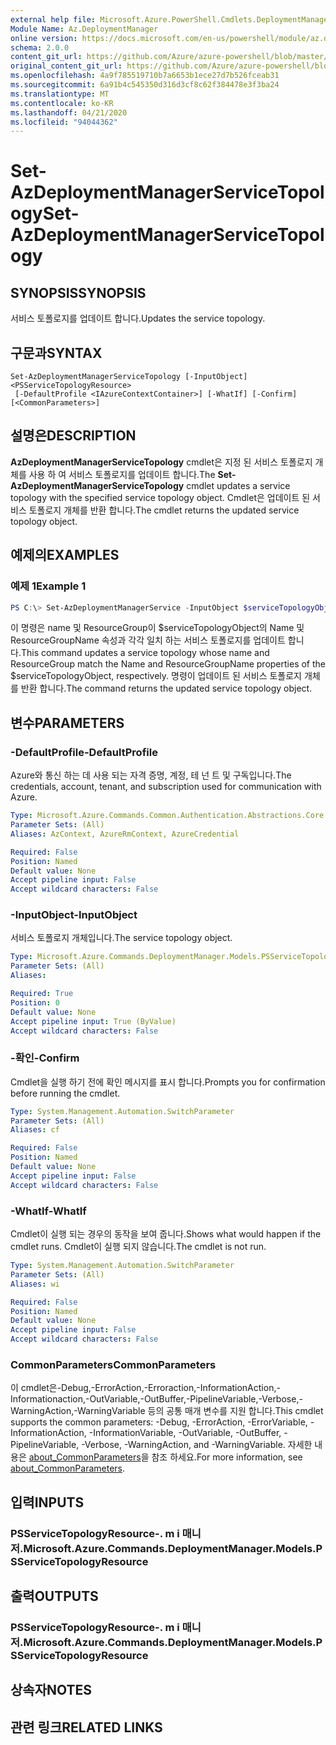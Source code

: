 ```yaml
---
external help file: Microsoft.Azure.PowerShell.Cmdlets.DeploymentManager.dll-Help.xml
Module Name: Az.DeploymentManager
online version: https://docs.microsoft.com/en-us/powershell/module/az.deploymentmanager/set-azdeploymentmanagerservicetopology
schema: 2.0.0
content_git_url: https://github.com/Azure/azure-powershell/blob/master/src/DeploymentManager/DeploymentManager/help/Set-AzDeploymentManagerServiceTopology.md
original_content_git_url: https://github.com/Azure/azure-powershell/blob/master/src/DeploymentManager/DeploymentManager/help/Set-AzDeploymentManagerServiceTopology.md
ms.openlocfilehash: 4a9f785519710b7a6653b1ece27d7b526fceab31
ms.sourcegitcommit: 6a91b4c545350d316d3cf8c62f384478e3f3ba24
ms.translationtype: MT
ms.contentlocale: ko-KR
ms.lasthandoff: 04/21/2020
ms.locfileid: "94044362"
---
```

# <span data-ttu-id="a0cb4-101">Set-AzDeploymentManagerServiceTopology</span><span class="sxs-lookup"><span data-stu-id="a0cb4-101">Set-AzDeploymentManagerServiceTopology</span></span>

## <span data-ttu-id="a0cb4-102">SYNOPSIS</span><span class="sxs-lookup"><span data-stu-id="a0cb4-102">SYNOPSIS</span></span>
<span data-ttu-id="a0cb4-103">서비스 토폴로지를 업데이트 합니다.</span><span class="sxs-lookup"><span data-stu-id="a0cb4-103">Updates the service topology.</span></span>

## <span data-ttu-id="a0cb4-104">구문과</span><span class="sxs-lookup"><span data-stu-id="a0cb4-104">SYNTAX</span></span>

```
Set-AzDeploymentManagerServiceTopology [-InputObject] <PSServiceTopologyResource>
 [-DefaultProfile <IAzureContextContainer>] [-WhatIf] [-Confirm] [<CommonParameters>]
```

## <span data-ttu-id="a0cb4-105">설명은</span><span class="sxs-lookup"><span data-stu-id="a0cb4-105">DESCRIPTION</span></span>
<span data-ttu-id="a0cb4-106">**AzDeploymentManagerServiceTopology** cmdlet은 지정 된 서비스 토폴로지 개체를 사용 하 여 서비스 토폴로지를 업데이트 합니다.</span><span class="sxs-lookup"><span data-stu-id="a0cb4-106">The **Set-AzDeploymentManagerServiceTopology** cmdlet updates a service topology with the specified service topology object.</span></span>
<span data-ttu-id="a0cb4-107">Cmdlet은 업데이트 된 서비스 토폴로지 개체를 반환 합니다.</span><span class="sxs-lookup"><span data-stu-id="a0cb4-107">The cmdlet returns the updated service topology object.</span></span>

## <span data-ttu-id="a0cb4-108">예제의</span><span class="sxs-lookup"><span data-stu-id="a0cb4-108">EXAMPLES</span></span>

### <span data-ttu-id="a0cb4-109">예제 1</span><span class="sxs-lookup"><span data-stu-id="a0cb4-109">Example 1</span></span>
```powershell
PS C:\> Set-AzDeploymentManagerService -InputObject $serviceTopologyObject
```

<span data-ttu-id="a0cb4-110">이 명령은 name 및 ResourceGroup이 $serviceTopologyObject의 Name 및 ResourceGroupName 속성과 각각 일치 하는 서비스 토폴로지를 업데이트 합니다.</span><span class="sxs-lookup"><span data-stu-id="a0cb4-110">This command updates a service topology whose name and ResourceGroup match the Name and ResourceGroupName properties of the $serviceTopologyObject, respectively.</span></span>
<span data-ttu-id="a0cb4-111">명령이 업데이트 된 서비스 토폴로지 개체를 반환 합니다.</span><span class="sxs-lookup"><span data-stu-id="a0cb4-111">The command returns the updated service topology object.</span></span>

## <span data-ttu-id="a0cb4-112">변수</span><span class="sxs-lookup"><span data-stu-id="a0cb4-112">PARAMETERS</span></span>

### <span data-ttu-id="a0cb4-113">-DefaultProfile</span><span class="sxs-lookup"><span data-stu-id="a0cb4-113">-DefaultProfile</span></span>
<span data-ttu-id="a0cb4-114">Azure와 통신 하는 데 사용 되는 자격 증명, 계정, 테 넌 트 및 구독입니다.</span><span class="sxs-lookup"><span data-stu-id="a0cb4-114">The credentials, account, tenant, and subscription used for communication with Azure.</span></span>

```yaml
Type: Microsoft.Azure.Commands.Common.Authentication.Abstractions.Core.IAzureContextContainer
Parameter Sets: (All)
Aliases: AzContext, AzureRmContext, AzureCredential

Required: False
Position: Named
Default value: None
Accept pipeline input: False
Accept wildcard characters: False
```

### <span data-ttu-id="a0cb4-115">-InputObject</span><span class="sxs-lookup"><span data-stu-id="a0cb4-115">-InputObject</span></span>
<span data-ttu-id="a0cb4-116">서비스 토폴로지 개체입니다.</span><span class="sxs-lookup"><span data-stu-id="a0cb4-116">The service topology object.</span></span>

```yaml
Type: Microsoft.Azure.Commands.DeploymentManager.Models.PSServiceTopologyResource
Parameter Sets: (All)
Aliases:

Required: True
Position: 0
Default value: None
Accept pipeline input: True (ByValue)
Accept wildcard characters: False
```

### <span data-ttu-id="a0cb4-117">-확인</span><span class="sxs-lookup"><span data-stu-id="a0cb4-117">-Confirm</span></span>
<span data-ttu-id="a0cb4-118">Cmdlet을 실행 하기 전에 확인 메시지를 표시 합니다.</span><span class="sxs-lookup"><span data-stu-id="a0cb4-118">Prompts you for confirmation before running the cmdlet.</span></span>

```yaml
Type: System.Management.Automation.SwitchParameter
Parameter Sets: (All)
Aliases: cf

Required: False
Position: Named
Default value: None
Accept pipeline input: False
Accept wildcard characters: False
```

### <span data-ttu-id="a0cb4-119">-WhatIf</span><span class="sxs-lookup"><span data-stu-id="a0cb4-119">-WhatIf</span></span>
<span data-ttu-id="a0cb4-120">Cmdlet이 실행 되는 경우의 동작을 보여 줍니다.</span><span class="sxs-lookup"><span data-stu-id="a0cb4-120">Shows what would happen if the cmdlet runs.</span></span>
<span data-ttu-id="a0cb4-121">Cmdlet이 실행 되지 않습니다.</span><span class="sxs-lookup"><span data-stu-id="a0cb4-121">The cmdlet is not run.</span></span>

```yaml
Type: System.Management.Automation.SwitchParameter
Parameter Sets: (All)
Aliases: wi

Required: False
Position: Named
Default value: None
Accept pipeline input: False
Accept wildcard characters: False
```

### <span data-ttu-id="a0cb4-122">CommonParameters</span><span class="sxs-lookup"><span data-stu-id="a0cb4-122">CommonParameters</span></span>
<span data-ttu-id="a0cb4-123">이 cmdlet은-Debug,-ErrorAction,-Erroraction,-InformationAction,-Informationaction,-OutVariable,-OutBuffer,-PipelineVariable,-Verbose,-WarningAction,-WarningVariable 등의 공통 매개 변수를 지원 합니다.</span><span class="sxs-lookup"><span data-stu-id="a0cb4-123">This cmdlet supports the common parameters: -Debug, -ErrorAction, -ErrorVariable, -InformationAction, -InformationVariable, -OutVariable, -OutBuffer, -PipelineVariable, -Verbose, -WarningAction, and -WarningVariable.</span></span> <span data-ttu-id="a0cb4-124">자세한 내용은 [about_CommonParameters](http://go.microsoft.com/fwlink/?LinkID=113216)을 참조 하세요.</span><span class="sxs-lookup"><span data-stu-id="a0cb4-124">For more information, see [about_CommonParameters](http://go.microsoft.com/fwlink/?LinkID=113216).</span></span>

## <span data-ttu-id="a0cb4-125">입력</span><span class="sxs-lookup"><span data-stu-id="a0cb4-125">INPUTS</span></span>

### <span data-ttu-id="a0cb4-126">PSServiceTopologyResource-. m i 매니저.</span><span class="sxs-lookup"><span data-stu-id="a0cb4-126">Microsoft.Azure.Commands.DeploymentManager.Models.PSServiceTopologyResource</span></span>

## <span data-ttu-id="a0cb4-127">출력</span><span class="sxs-lookup"><span data-stu-id="a0cb4-127">OUTPUTS</span></span>

### <span data-ttu-id="a0cb4-128">PSServiceTopologyResource-. m i 매니저.</span><span class="sxs-lookup"><span data-stu-id="a0cb4-128">Microsoft.Azure.Commands.DeploymentManager.Models.PSServiceTopologyResource</span></span>

## <span data-ttu-id="a0cb4-129">상속자</span><span class="sxs-lookup"><span data-stu-id="a0cb4-129">NOTES</span></span>

## <span data-ttu-id="a0cb4-130">관련 링크</span><span class="sxs-lookup"><span data-stu-id="a0cb4-130">RELATED LINKS</span></span>
